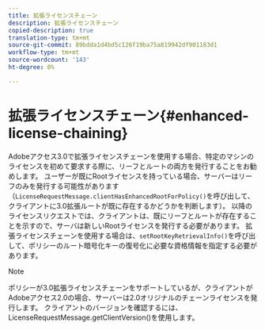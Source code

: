 ```yaml
---
title: 拡張ライセンスチェーン
description: 拡張ライセンスチェーン
copied-description: true
translation-type: tm+mt
source-git-commit: 89bdda1d4bd5c126f19ba75a819942df901183d1
workflow-type: tm+mt
source-wordcount: '143'
ht-degree: 0%

---
```



# 拡張ライセンスチェーン{#enhanced-license-chaining}

Adobeアクセス3.0で拡張ライセンスチェーンを使用する場合、特定のマシンのライセンスを初めて要求する際に、リーフとルートの両方を発行することをお勧めします。 ユーザーが既にRootライセンスを持っている場合、サーバーはリーフのみを発行する可能性があります（`LicenseRequestMessage.clientHasEnhancedRootForPolicy()`を呼び出して、クライアントに3.0拡張ルートが既に存在するかどうかを判断します）。 以降のライセンスリクエストでは、クライアントは、既にリーフとルートが存在することを示すので、サーバは新しいRootライセンスを発行する必要があります。 拡張ライセンスチェーンを使用する場合は、`setRootKeyRetrievalInfo()`を呼び出して、ポリシーのルート暗号化キーの復号化に必要な資格情報を指定する必要があります。

>[!NOTE]
>
>ポリシーが3.0拡張ライセンスチェーンをサポートしているが、クライアントがAdobeアクセス2.0の場合、サーバーは2.0オリジナルのチェーンライセンスを発行します。 クライアントのバージョンを確認するには、LicenseRequestMessage.getClientVersion()を使用します。

